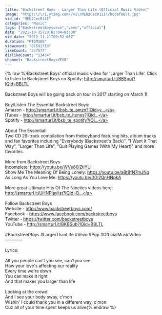 ```yaml
---
title: "Backstreet Boys - Larger Than Life (Official Music Video)"
image: "https:\/\/i.ytimg.com\/vi\/MEb2CecR11I\/hqdefault.jpg"
vid_id: "MEb2CecR11I"
categories: "Music"
tags: ["BackstreetBoysvevo","vevo","official"]
date: "2021-10-15T20:02:04+03:00"
vid_date: "2012-11-21T00:52:06Z"
duration: "PT5M18S"
viewcount: "87591710"
likeCount: "347577"
dislikeCount: "13434"
channel: "BackstreetBoysVEVO"
---
```

{% raw %}Backstreet Boys' official music video for 'Larger Than Life'. Click to listen to Backstreet Boys on Spotify: <a rel="nofollow" target="blank" href="http://smarturl.it/BBSpot?IQid=BBLTL">http://smarturl.it/BBSpot?IQid=BBLTL</a><br /><br />Backstreet Boys will be going back on tour in 2017 starting on March 1! <br /><br />Buy/Listen The Essential Backstreet Boys:<br />Amazon - <a rel="nofollow" target="blank" href="http://smarturl.it/bsb_te_amzn?IQid=y...">http://smarturl.it/bsb_te_amzn?IQid=y...</a><br />iTunes - <a rel="nofollow" target="blank" href="http://smarturl.it/bsb_te_itunes?IQid...">http://smarturl.it/bsb_te_itunes?IQid...</a><br />Spotify - <a rel="nofollow" target="blank" href="http://smarturl.it/bsb_te_spotify?IQi...">http://smarturl.it/bsb_te_spotify?IQi...</a> <br /><br />About The Essential:<br />Two CD 29-track compilation from theboyband featuring hits, album tracks and fan favorites including &quot;Everybody (Backstreet's Back)&quot;, &quot;I Want It That Way&quot;, &quot;Larger Than Life&quot;, &quot;Quit Playing Games (With My Heart)&quot; and more favorites.<br /><br />More from Backstreet Boys<br />Incomplete: <a rel="nofollow" target="blank" href="https://youtu.be/WVe80iZtlYU">https://youtu.be/WVe80iZtlYU</a><br />Show Me The Meaning Of Being Lonely: <a rel="nofollow" target="blank" href="https://youtu.be/aBt8fN7mJNg">https://youtu.be/aBt8fN7mJNg</a><br />As Long As You Love Me: <a rel="nofollow" target="blank" href="https://youtu.be/0Gl2QnHNpkA">https://youtu.be/0Gl2QnHNpkA</a><br /><br />More great Ultimate Hits Of The Nineties videos here: <a rel="nofollow" target="blank" href="http://smarturl.it/UHNPlaylist?IQid=B...">http://smarturl.it/UHNPlaylist?IQid=B...</a><br /><br />Follow Backstreet Boys<br />Website - <a rel="nofollow" target="blank" href="http://www.backstreetboys.com/">http://www.backstreetboys.com/</a><br />Facebook - <a rel="nofollow" target="blank" href="https://www.facebook.com/backstreetboys">https://www.facebook.com/backstreetboys</a><br />Twitter - <a rel="nofollow" target="blank" href="https://twitter.com/backstreetboys">https://twitter.com/backstreetboys</a><br />YouTube - <a rel="nofollow" target="blank" href="http://smarturl.it/BKBSub?IQid=BBLTL">http://smarturl.it/BKBSub?IQid=BBLTL</a><br /><br />#BackstreetBoys #LargerThanLife #Vevo #Pop #OfficialMusicVideo<br />---------<br /><br />Lyrics:<br /><br />All you people can't you see, can'tyou see<br />How your love's affecting our reality<br />Every time we're down<br />You can make it right<br />And that makes you larger than life<br /><br />Looking at the crowd<br />And I see your body sway, c'mon<br />Wishin' I could thank you in a different way, c'mon<br />Cuz all of your time spent keeps us alive{% endraw %}
